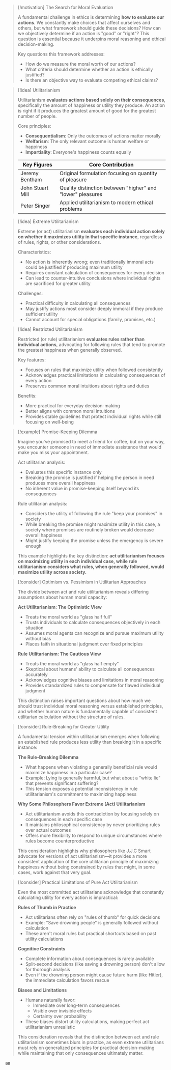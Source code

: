 > [!motivation] The Search for Moral Evaluation
> 
> A fundamental challenge in ethics is determining **how to evaluate our actions**. We constantly make choices that affect ourselves and others, but what framework should guide these decisions? How can we objectively determine if an action is "good" or "right"? This question is essential because it underpins moral reasoning and ethical decision-making.
> 
> Key questions this framework addresses:
> 
> - How do we measure the moral worth of our actions?
> - What criteria should determine whether an action is ethically justified?
> - Is there an objective way to evaluate competing ethical claims?

> [!idea] Utilitarianism
> 
> Utilitarianism **evaluates actions based solely on their consequences**, specifically the amount of happiness or utility they produce. An action is right if it produces the greatest amount of good for the greatest number of people.
> 
> Core principles:
> 
> - **Consequentialism**: Only the outcomes of actions matter morally
> - **Welfarism**: The only relevant outcome is human welfare or happiness
> - **Impartiality**: Everyone's happiness counts equally
> 
> |Key Figures|Core Contribution|
> |---|---|
> |Jeremy Bentham|Original formulation focusing on quantity of pleasure|
> |John Stuart Mill|Quality distinction between "higher" and "lower" pleasures|
> |Peter Singer|Applied utilitarianism to modern ethical problems|

> [!idea] Extreme Utilitarianism
> 
> Extreme (or act) utilitarianism **evaluates each individual action solely on whether it maximizes utility in that specific instance**, regardless of rules, rights, or other considerations.
> 
> Characteristics:
> 
> - No action is inherently wrong; even traditionally immoral acts could be justified if producing maximum utility
> - Requires constant calculation of consequences for every decision
> - Can lead to counter-intuitive conclusions where individual rights are sacrificed for greater utility
> 
> Challenges:
> 
> - Practical difficulty in calculating all consequences
> - May justify actions most consider deeply immoral if they produce sufficient utility
> - Cannot account for special obligations (family, promises, etc.)

> [!idea] Restricted Utilitarianism
> 
> Restricted (or rule) utilitarianism **evaluates rules rather than individual actions**, advocating for following rules that tend to promote the greatest happiness when generally observed.
> 
> Key features:
> 
> - Focuses on rules that maximize utility when followed consistently
> - Acknowledges practical limitations in calculating consequences of every action
> - Preserves common moral intuitions about rights and duties
> 
> Benefits:
> 
> - More practical for everyday decision-making
> - Better aligns with common moral intuitions
> - Provides stable guidelines that protect individual rights while still focusing on well-being

> [!example] Promise-Keeping Dilemma
> 
> Imagine you've promised to meet a friend for coffee, but on your way, you encounter someone in need of immediate assistance that would make you miss your appointment.
> 
> Act utilitarian analysis:
> 
> - Evaluates this specific instance only
> - Breaking the promise is justified if helping the person in need produces more overall happiness
> - No inherent value in promise-keeping itself beyond its consequences
> 
> Rule utilitarian analysis:
> 
> - Considers the utility of following the rule "keep your promises" in society
> - While breaking the promise might maximize utility in this case, a society where promises are routinely broken would decrease overall happiness
> - Might justify keeping the promise unless the emergency is severe enough
> 
> This example highlights the key distinction: **act utilitarianism focuses on maximizing utility in each individual case, while rule utilitarianism considers what rules, when generally followed, would maximize utility across society.**

> [!consider] Optimism vs. Pessimism in Utilitarian Approaches
> 
> The divide between act and rule utilitarianism reveals differing assumptions about human moral capacity:
> 
> **Act Utilitarianism: The Optimistic View**
> 
> - Treats the moral world as "glass half full"
> - Trusts individuals to calculate consequences objectively in each situation
> - Assumes moral agents can recognize and pursue maximum utility without bias
> - Places faith in situational judgment over fixed principles
> 
> **Rule Utilitarianism: The Cautious View**
> 
> - Treats the moral world as "glass half empty"
> - Skeptical about humans' ability to calculate all consequences accurately
> - Acknowledges cognitive biases and limitations in moral reasoning
> - Provides standardized rules to compensate for flawed individual judgment
> 
> This distinction raises important questions about how much we should trust individual moral reasoning versus established principles, and whether human nature is fundamentally capable of consistent utilitarian calculation without the structure of rules.

> [!consider] Rule-Breaking for Greater Utility
> 
> A fundamental tension within utilitarianism emerges when following an established rule produces less utility than breaking it in a specific instance:
> 
> **The Rule-Breaking Dilemma**
> 
> - What happens when violating a generally beneficial rule would maximize happiness in a particular case?
> - Example: Lying is generally harmful, but what about a "white lie" that prevents significant suffering?
> - This tension exposes a potential inconsistency in rule utilitarianism's commitment to maximizing happiness
> 
> **Why Some Philosophers Favor Extreme (Act) Utilitarianism**
> 
> - Act utilitarianism avoids this contradiction by focusing solely on consequences in each specific case
> - It maintains philosophical consistency by never prioritizing rules over actual outcomes
> - Offers more flexibility to respond to unique circumstances where rules become counterproductive
> 
> This consideration highlights why philosophers like J.J.C Smart advocate for versions of act utilitarianism—it provides a more consistent application of the core utilitarian principle of maximizing happiness without being constrained by rules that might, in some cases, work against that very goal.

> [!consider] Practical Limitations of Pure Act Utilitarianism
> 
> Even the most committed act utilitarians acknowledge that constantly calculating utility for every action is impractical:
> 
> **Rules of Thumb in Practice**
> 
> - Act utilitarians often rely on "rules of thumb" for quick decisions
> - Example: "Save drowning people" is generally followed without calculation
> - These aren't moral rules but practical shortcuts based on past utility calculations
> 
> **Cognitive Constraints**
> 
> - Complete information about consequences is rarely available
> - Split-second decisions (like saving a drowning person) don't allow for thorough analysis
> - Even if the drowning person might cause future harm (like Hitler), the immediate calculation favors rescue
> 
> **Biases and Limitations**
> 
> - Humans naturally favor:
>     - Immediate over long-term consequences
>     - Visible over invisible effects
>     - Certainty over probability
> - These biases distort utility calculations, making perfect act utilitarianism unrealistic
> 
> This consideration reveals that the distinction between act and rule utilitarianism sometimes blurs in practice, as even extreme utilitarians must rely on generalized principles for practical decision-making while maintaining that only consequences ultimately matter.


aa
